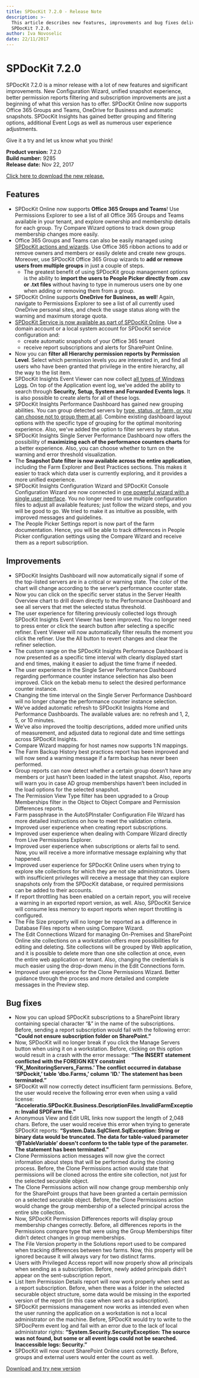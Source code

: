 ```yaml
---
title: SPDocKit 7.2.0 - Release Note
description: >-
  This article describes new features, improvements and bug fixes delivered in
  SPDocKit 7.2.0.
author: Iva Novoselic
date: 22/11/2017
---
```


# SPDocKit 7.2.0

SPDocKit 7.2.0 is a minor release with a lot of new features and significant improvements. New Configuration Wizard, unified snapshot experience, better permission reports filtering and subscription improvements are just a beginning of what this version has to offer. SPDocKit Online now supports Office 365 Groups and Teams, OneDrive for Business and automatic snapshots. SPDocKit Insights has gained better grouping and filtering options, additional Event Logs as well as numerous user experience adjustments.

Give it a try and let us know what you think!

**Product version:** 7.2.0  
**Build number:** 9285  
**Release date:** Nov 22, 2017

[Click here to download the new release.](https://www.spdockit.com/downloads/)

## Features

* SPDocKit Online now supports **Office 365 Groups and Teams**! Use Permissions Explorer to see a list of all Office 365 Groups and Teams available in your tenant, and explore ownership and membership details for each group. Try Compare Wizard options to track down group membership changes more easily.
* Office 365 Groups and Teams can also be easily managed using [SPDocKit actions and wizards](../spdockit-spo/office-365-groups-and-teams/office-365-management-wizard.md). Use Office 365 ribbon actions to add or remove owners and members or easily delete and create new groups. Moreover, use SPDocKit Office 365 Group wizards to **add or remove users from multiple groups** in just a couple of steps.
  * The greatest benefit of using SPDocKit group management options is the ability to **import the users to People Picker directly from .csv or .txt files** without having to type in numerous users one by one when adding or removing them from a group.
* SPDocKit Online supports **OneDrive for Business, as well**! Again, navigate to Permissions Explorer to see a list of all currently used OneDrive personal sites, and check the usage status along with the warning and maximum storage quota.
* [SPDocKit Service is now available as part of SPDocKit Online](../spdockit-spo/spo-snapshots.md). Use a domain account or a local system account for SPDocKit service configuration and:
  * create automatic snapshots of your Office 365 tenant
  * receive report subscriptions and alerts for SharePoint Online.
* Now you can **filter all Hierarchy permission reports by Permission Level**. Select which permission levels you are interested in, and find all users who have been granted that privilege in the entire hierarchy, all the way to the list item.
* SPDocKit Insights Event Viewer can now collect [all types of Windows Logs](../spdockit-insights/customize-settings.md). On top of the Application event log, we’ve added the ability to search through **Security, Setup, System and Forwarded Events logs**. It is also possible to create alerts for all of these logs.
* SPDocKit Insights Performance Dashboard has gained new grouping abilities. You can group detected servers by [type, status, or farm, or you can choose not to group them at all](../spdockit-insights/insights-performance.md). Combine existing dashboard layout options with the specific type of grouping for the optimal monitoring experience. Also, we've added the option to filter servers by status.
* SPDocKit Insights Single Server Performance Dashboard now offers the possibility of **maximizing each of the performance counters charts** for a better experience. Also, you can choose whether to turn on the warning and error threshold visualization.
* The **Snapshot Date filter is now available across the entire application**, including the Farm Explorer and Best Practices sections. This makes it easier to track which data user is currently exploring, and it provides a more unified experience.
* SPDocKit Insights Configuration Wizard and SPDocKit Console Configuration Wizard are now connected in [one powerful wizard with a single user interface](../configuration/configure-spdockit.md). You no longer need to use multiple configuration files to adjust all available features; just follow the wizard steps, and you will be good to go. We tried to make it as intuitive as possible, with improved messages and guidelines.
* The People Picker Settings report is now part of the farm documentation. Hence, you will be able to track differences in People Picker configuration settings using the Compare Wizard and receive them as a report subscription.

## Improvements

* SPDocKit Insights Dashboard will now automatically signal if some of the top-listed servers are in a critical or warning state. The color of the chart will change according to the server’s performance counter state.
* Now you can click on the specific server status in the Server Health Overview chart to drill down directly to the Performance Dashboard and see all servers that met the selected status threshold.
* The user experience for filtering previously collected logs through SPDocKit Insights Event Viewer has been improved. You no longer need to press enter or click the search button after selecting a specific refiner. Event Viewer will now automatically filter results the moment  you click the refiner. Use the All button to revert changes and clear the refiner selection.
* The custom range on the SPDocKit Insights Performance Dashboard is now presented as a specific time interval with clearly displayed start and end times, making it easier to adjust the time frame if needed.
* The user experience in the Single Server Performance Dashboard regarding performance counter instance selection has also been improved. Click on the kebab menu to select the desired performance counter instance.
* Changing the time interval on the Single Server Performance Dashboard will no longer change the performance counter instance selection.
* We’ve added automatic refresh to SPDocKit Insights Home and Performance Dashboards. The available values are: no refresh and 1, 2, 5, or 10 minutes.
* We’ve also improved the tooltip descriptions, added more unified units of measurement, and adjusted data to regional date and time settings across SPDocKit Insights.
* Compare Wizard mapping for host names now supports 1:N mappings.
* The Farm Backup History best practices report has been improved and will now send a warning message if a farm backup has never been performed. 
* Group reports can now detect whether a certain group doesn’t have any members or just hasn’t been loaded in the latest snapshot. Also, reports will warn you in case AD group memberships haven’t been included in the load options for the selected snapshot.
* The Permission View Type filter has been upgraded to a Group Memberships filter in the Object to Object  Compare and Permission Differences reports. 
* Farm passphrase in the AutoSPInstaller Configuration File Wizard has more detailed instructions on how to meet the validation criteria.
* Improved user experience when creating report subscriptions.
* Improved user experience when dealing with Compare Wizard directly from Live Permissions Explorer.
* Improved user experience when subscriptions or alerts fail to send. Now, you will receive a more informative message explaining why that happened.
* Improved user experience for SPDocKit Online users when trying to explore site collections for which they are not site administrators. Users with insufficient privileges will receive a message that they can explore snapshots only from the SPDocKit database, or required permissions can be added to their accounts.
* If report throttling has been enabled on a certain report, you will receive a warning in an exported report version, as well. Also, SPDocKit Service will consume less memory to export reports when report throttling is configured.
* The File Size property will no longer be reported as a difference in Database Files reports when using Compare Wizard.
* The Edit Connections Wizard for managing On-Premises and SharePoint Online site collections on a workstation offers more possibilities for editing and deleting. Site collections will be grouped by Web application, and it is possible to delete more than one site collection at once, even the entire web application or tenant. Also, changing the credentials is much easier using the drop-down menu in the Edit Connections form.
* Improved user experience for the Clone Permissions Wizard. Better guidance through the process and more detailed and complete messages in the Preview step.

## Bug fixes

* Now you can upload SPDocKit subscriptions to a SharePoint library containing special character “&” in the name of the subscriptions. Before, sending a report subscription would fail with the following error: **"Could not ensure subscription folder on SharePoint."**
* Now, SPDocKit will no longer break if you click the Manage Servers button when using it on a workstation. Before, clicking on this option would result in a crash with the error message: **“The INSERT statement conflicted with the FOREIGN KEY constraint ‘FK\_MonitoringServers\_Farms.’ The conflict occurred in database ‘SPDockit,’ table ‘dbo.Farms,’ column 'ID.' The statement has been terminated.”**
* SPDocKit will now correctly detect insufficient farm permissions. Before, the user would receive the following error even when using a valid license: **“Acceleratio.SPDocKit.Business.DescriptionFiles.InvalidFarmException: Invalid SPDFarm file."**
* Anonymous View and Edit URL links now support the length of 2,048 chars. Before, the user would receive this error when trying to generate SPDocKit reports: **“System.Data.SqlClient.SqlException: String or binary data would be truncated. The data for table-valued parameter ‘@TableVariable’ doesn't conform to the table type of the parameter. The statement has been terminated."**
* Clone Permissions action messages will now give the correct information about steps that will be performed during the cloning process. Before, the Clone Permissions action would state that permissions will be cloned across the entire site collection, not just for the selected securable object.
* The Clone Permissions action will now change group membership only for the SharePoint groups that have been granted a certain permission on a selected  securable object. Before, the Clone Permissions action would change the group membership of a selected principal across the entire site collection. 
* Now, SPDocKit Permission Differences reports will display group membership changes correctly. Before, all differences reports in the Permissions compare type that were using the Group Memberships filter didn’t detect changes in group memberships.  
* The File Version property in the Solutions report used to be compared when tracking differences between two farms. Now, this property will be ignored because it will always vary for two distinct farms.
* Users with Privileged Access report will now properly show all principals when sending as a subscription. Before, newly added principals didn’t appear on the sent-subscription report.
* List Item Permission Details report will now work properly when sent as a report subscription. Before, when there was a folder in the selected securable object structure, some data would be missing in the exported version of the report \(in this case when sent as a subscription\).
* SPDocKit permissions management now works as intended even when the user running the application on a workstation is not a local administrator on the machine. Before, SPDocKit would try to write to the SPDocPerm event log and fail with an error due to the lack of local administrator rights: **“System.Security.SecurityException: The source was not found, but some or all event logs could not be searched. Inaccessible logs: Security.”**
* SPDocKit will now count SharePoint Online users correctly.  Before, groups and external users would enter the count as well.

[Download and try new version](https://www.spdockit.com/downloads/)

